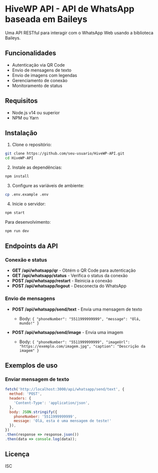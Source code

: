 # HiveWP API - API de WhatsApp baseada em Baileys

Uma API RESTful para interagir com o WhatsApp Web usando a biblioteca Baileys.

## Funcionalidades

- Autenticação via QR Code
- Envio de mensagens de texto
- Envio de imagens com legendas
- Gerenciamento de conexão
- Monitoramento de status

## Requisitos

- Node.js v14 ou superior
- NPM ou Yarn

## Instalação

1. Clone o repositório:
```bash
git clone https://github.com/seu-usuario/HiveWP-API.git
cd HiveWP-API
```

2. Instale as dependências:
```bash
npm install
```

3. Configure as variáveis de ambiente:
```bash
cp .env.example .env
```

4. Inicie o servidor:
```bash
npm start
```

Para desenvolvimento:
```bash
npm run dev
```

## Endpoints da API

### Conexão e status

- **GET /api/whatsapp/qr** - Obtém o QR Code para autenticação
- **GET /api/whatsapp/status** - Verifica o status da conexão
- **POST /api/whatsapp/restart** - Reinicia a conexão
- **POST /api/whatsapp/logout** - Desconecta do WhatsApp

### Envio de mensagens

- **POST /api/whatsapp/send/text** - Envia uma mensagem de texto
  - Body: `{ "phoneNumber": "5511999999999", "message": "Olá, mundo!" }`

- **POST /api/whatsapp/send/image** - Envia uma imagem
  - Body: `{ "phoneNumber": "5511999999999", "imageUrl": "https://exemplo.com/imagem.jpg", "caption": "Descrição da imagem" }`

## Exemplos de uso

### Enviar mensagem de texto

```javascript
fetch('http://localhost:3000/api/whatsapp/send/text', {
  method: 'POST',
  headers: {
    'Content-Type': 'application/json',
  },
  body: JSON.stringify({
    phoneNumber: '5511999999999',
    message: 'Olá, esta é uma mensagem de teste!'
  }),
})
.then(response => response.json())
.then(data => console.log(data));
```

## Licença

ISC
